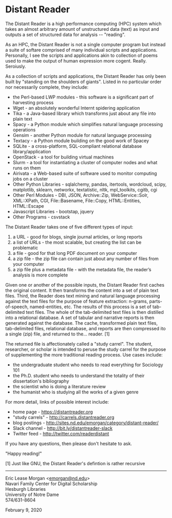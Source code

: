 # Distant Reader

The Distant Reader is a high performance computing (HPC) system which takes an almost arbitrary amount of unstructured data (text) as input and outputs a set of structured data for analysis -- "reading".

As an HPC, the Distant Reader is not a single computer program but instead a suite of softare comprised of many individual scripts and applications. Personally, I see the scripts and applications akin to collection of poems used to make the output of human expression more cogent. Really. Seroiusly.

As a collection of scripts and applications, the Distant Reader has only been built by "standing on the shoulders of giants". Listed in no particular order nor necessarily complete, they include:

   * the Perl-based LWP modules - this software is a significant part of harvesting process
   * Wget - an absolutely wonderful Internt spidering application
   * Tika - a Java-based library which transforms just about any file into plain text
   * Spacy - a Python module which simplifies natural language processing operations
   * Gensim - another Python module for natural language processing
   * Textacy - a Python module building on the good work of Spacey
   * SQLite - a cross-platform, SQL-compliant relational database library/application
   * OpenStack - a tool for building virtual machines
   * Slurm - a tool for instantiating a cluster of computer nodes and what runs on them
   * Airivata - a Web-based suite of software used to monitor computing jobs on a cluster
   * Other Python Libraries - sqlalchemy, pandas, itertools, wordcloud, scipy, matplotlib, sklearn, networkx, textatistic, nltk, mpl_toolkits, cgitb, cgi
   * Other Perl Modules - DBI, JSON, Archive::Zip, WebService::Solr, XML::XPath, CGI, File::Basename, File::Copy, HTML::Entities, HTML::Escape
   * Javascript Libraries - bootstap, jquery 
   * Other Programs - csvstack

The Distant Reader takes one of five different types of input:

   1. a URL - good for blogs, single journal articles, or long reports
   2. a list of URLs - the most scalable, but creating the list can be problematic
   3. a file - good for that long PDF document on your computer
   4. a zip file - the zip file can contain just about any number of files from your computer
   5. a zip file plus a metadata file - with the metadata file, the reader’s analysis is more complete
   
Given one or another of the possible inputs, the Distant Reader first caches the original content. It then transforms the content into a set of plain text files. Third, the Reader does text mining and natural language processing against the text files for the purpose of feature extraction: n-grams, parts-of-speech, named-entities, etc. The results of this process is a set of tab-delimited text files. The whole of the tab-delimited text files is then distilled into a relational database. A set of tabular and narrative reports is then generated against the database. The cache, transformed plain text files, tab-delimited files, relational database, and reports are then compressed ito a single (zip) file, and returned to the... reader. [1]

The returned file is affectionately called a "study carrel".  The student, researcher, or scholar is intended to peruse the study carrel for the purpose of supplementing the more traditional reading process. Use cases include:

   * the undergraduate student who needs to read everything for Sociology 101
   * the Ph.D. student who needs to understand the totality of their dissertation's bibliography
   * the scientist who is doing a literature review
   * the humanist who is studying all the works of a given genre

For more detail, links of possible interest include:

  * home page - https://distantreader.org
  * "study carrels" - http://carrels.distantreader.org
  * blog postings - http://sites.nd.edu/emorgan/category/distant-reader/
  * Slack channel - http://bit.ly/distantreader-slack
  * Twitter feed - http://twitter.com/readerdistant

If you have any questions, then please don't hesitate to ask.

"Happy reading!"

[1] Just like GNU, the Distant Reader's defintion is rather recursive

--- 
Eric Lease Morgan &lt;emorgan@nd.edu&gt;   
Navari Family Center for Digital Scholarship   
Hesburgh Libraries   
University of Notre Dame   
574/631-8604

February 9, 2020




